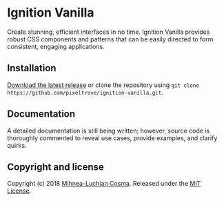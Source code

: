 # Ignition Vanilla

Create stunning, efficient interfaces in no time. Ignition Vanilla provides robust CSS components and patterns that can be easily directed to form consistent, engaging applications.

## Installation

[Download the latest release](https://github.com/pixeltrove/ignition-vanilla/releases) or clone the repository using `git clone https://github.com/pixeltrove/ignition-vanilla.git`.

## Documentation

A detailed documentation is still being written; however, source code is thoroughly commented to reveal use cases, provide examples, and clarify quirks.

## Copyright and license

Copyright (c) 2018 [Mihnea-Luchian Cosma](https://github.com/luchian). Released under the [MIT License](https://github.com/pixeltrove/ignition-vanilla/blob/master/LICENSE.md).